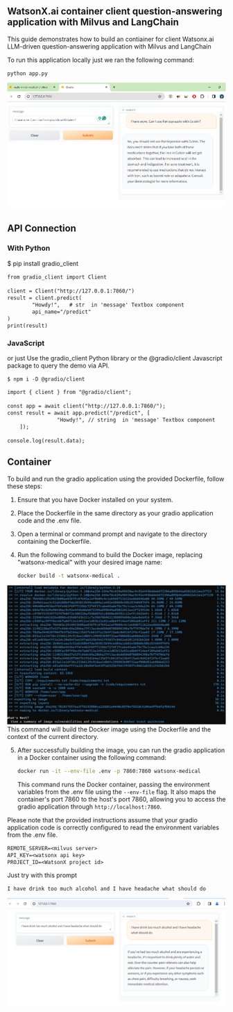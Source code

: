 ## WatsonX.ai container client question-answering application with Milvus and LangChain 
This guide demonstrates how to build an contiainer for client Watsonx.ai LLM-driven question-answering application with Milvus and LangChain

To run this application locally just we ran the following command:

 ```
 python app.py
 ```

![](assets/2024-02-22-13-55-09.png)

## API Connection
### With Python

$ pip install gradio_client

```
from gradio_client import Client

client = Client("http://127.0.0.1:7860/")
result = client.predict(
		"Howdy!",	# str  in 'message' Textbox component
		api_name="/predict"
)
print(result)
```

### JavaScript
or just Use the gradio_client Python library or the @gradio/client Javascript package to query the demo via API.

```
$ npm i -D @gradio/client
```

```
import { client } from "@gradio/client";

const app = await client("http://127.0.0.1:7860/");
const result = await app.predict("/predict", [		
				"Howdy!", // string  in 'message' Textbox component
	]);

console.log(result.data);
```

## Container

To build and run the gradio application using the provided Dockerfile, follow these steps:

1. Ensure that you have Docker installed on your system.

2. Place the Dockerfile in the same directory as your gradio application code and the .env file.

3. Open a terminal or command prompt and navigate to the directory containing the Dockerfile.

4. Run the following command to build the Docker image, replacing "watsonx-medical" with your desired image name:

   ```bash
   docker build -t watsonx-medical .
   ```
![](assets/2024-02-22-14-22-34.png)
   This command will build the Docker image using the Dockerfile and the context of the current directory.

5. After successfully building the image, you can run the gradio application in a Docker container using the following command:

   ```bash
   docker run -it --env-file .env -p 7860:7860 watsonx-medical
   ```

   This command runs the Docker container, passing the environment variables from the .env file using the `--env-file` flag. It also maps the container's port 7860 to the host's port 7860, allowing you to access the gradio application through `http://localhost:7860`.

Please note that the provided instructions assume that your gradio application code is correctly configured to read the environment variables from the .env file.

```
REMOTE_SERVER=<milvus server>
API_KEY=<watsonx api key>
PROJECT_ID=<WatsonX project id>
```

Just try with this prompt
```
I have drink too much alcohol and I have headache what should do
```
![](assets/2024-02-22-14-38-43.png)